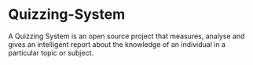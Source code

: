 Quizzing-System
===============

A Quizzing System is an open source project that measures, analyse and gives an intelligent report about the knowledge of an individual in a particular topic or subject.
